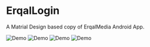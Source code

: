 # ErqalLogin
A Matrial Design based copy of ErqalMedia Android App.

![Demo](https://github.com/teshna01/ErqalLogin/blob/master/Screen/Screenshot_20160522-084204.png)
![Demo](https://github.com/teshna01/ErqalLogin/blob/master/Screen/Screenshot_20160522-084251.png)
![Demo](https://github.com/teshna01/ErqalLogin/blob/master/Screen/Screenshot_20160522-084336.png)
![Demo](https://github.com/teshna01/ErqalLogin/blob/master/Screen/Screenshot_20160522-084410.png)

